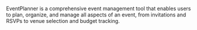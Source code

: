 EventPlanner is a comprehensive event management tool that enables users to plan, organize, and manage all aspects of an event, from invitations and RSVPs to venue selection and budget tracking.